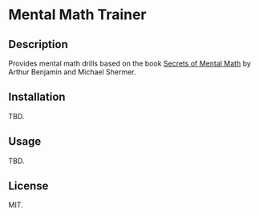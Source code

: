 # Mental Math Trainer

## Description
Provides mental math drills based on the book [Secrets of Mental Math](https://www.amazon.com/Secrets-Mental-Math-Mathemagicians-Calculation/dp/0307338401) by Arthur Benjamin and Michael Shermer.

## Installation
TBD.

## Usage
TBD.

## License
MIT.

